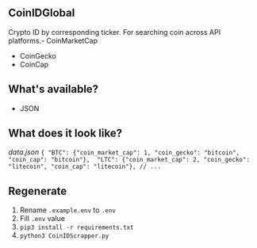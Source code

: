 
## CoinIDGlobal

Crypto ID by corresponding ticker. For searching coin across API platforms.- CoinMarketCap
- CoinGecko
- CoinCap

## What's available?

- JSON

## What does it look like?

*data.json*
`
{
    "BTC": {"coin_market_cap": 1, "coin_gecko": "bitcoin", "coin_cap": "bitcoin"}, 
    "LTC": {"coin_market_cap": 2, "coin_gecko": "litecoin", "coin_cap": "litecoin"},
    // ...
`

## Regenerate

1. Rename `.example.env` to `.env`
2. Fill `.env` value
3. `pip3 install -r requirements.txt`
4. `python3 CoinIDScrapper.py`